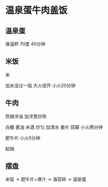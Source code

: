 温泉蛋牛肉盖饭
===

温泉蛋
---

保温杯 70度 40分钟

米饭
---

米

加水没过一指 大火烧开 小火20分钟

牛肉
---

热锅冷油 加洋葱炒热

白糖 酱油 米酒
炒匀 加清水
姜片 蒜瓣 小火两分钟

肥牛片 小火5分钟

起锅

摆盘
---

米饭 -> 肥牛片+淋汁 -> 海苔碎 -> 温泉蛋
